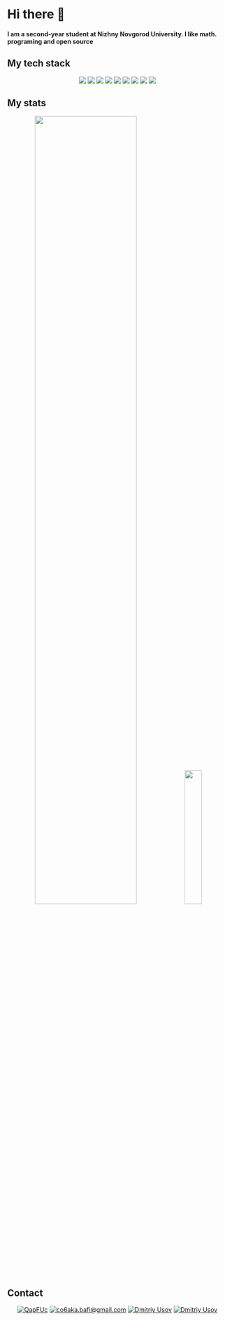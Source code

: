 # Hi there 👋
#### I am a second-year student at Nizhny Novgorod University. I like math. programing and open source

## My tech stack 

<p align="center"><img src="https://img.shields.io/badge/C-blue?style=for-the-badge&logo=C&logoColor=white"> <img src="https://img.shields.io/badge/Cpp-blue?style=for-the-badge&logo=C%2B%2B&logoColor=white"> <img src="https://img.shields.io/badge/Cmake-blue?style=for-the-badge&logo=Cmake&logoColor=white"> <img src="https://img.shields.io/badge/Linux-blue?style=for-the-badge&logo=Arch Linux&logoColor=white"> <img src="https://img.shields.io/badge/git-orange?style=for-the-badge&logo=Git&logoColor=white"> <img src="https://img.shields.io/badge/oracle-red?style=for-the-badge&logo=Oracle&logoColor=white"> <img src="https://img.shields.io/badge/vim-gren?style=for-the-badge&logo=Vim&logoColor=white"> <img src="https://img.shields.io/badge/clion-gren?style=for-the-badge&logo=Clion&logoColor=white"> <img src="https://img.shields.io/badge/bash-black?style=for-the-badge&logo=Gnu Bash&logoColor=white"></p>

## My stats

<p align="center"><img width="68%" src="https://github-readme-stats.vercel.app/api?username=QapFUc&theme=onedark">
<img width="28%" src="https://github-readme-stats.vercel.app/api/top-langs/?username=QapFUc&theme=onedark"></p>

## Contact
<p align="center"><a href="https://t.me/QapFUc" target="blank"> <img src="https://img.shields.io/badge/Telegram-blue?style=for-the-badge&logo=telegram&logoColor=white" alt="QapFUc"/></a>
<a href="mailto:co6aka.bafi@gmail.com" target="blank"> <img src="https://img.shields.io/badge/mail-red?style=for-the-badge&logo=gmail&logoColor=white" alt="co6aka.bafi@gmail.com"/></a>
<a href="https://www.linkedin.com/in/dmitriy-usov-90858525a/" target="blank"> <img src="https://img.shields.io/badge/linkedin-blue?style=for-the-badge&logo=linkedin&logoColor=white" alt="Dmitriy Usov"/></a>
<a href="" target="blank"> <img src="https://img.shields.io/badge/HeadHunter-red?style=for-the-badge&logo=&logoColor=white" alt="Dmitriy Usov"/></a></p>